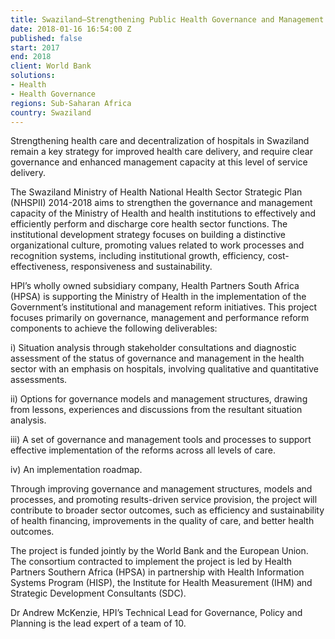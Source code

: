 ```yaml
---
title: Swaziland—Strengthening Public Health Governance and Management Systems
date: 2018-01-16 16:54:00 Z
published: false
start: 2017
end: 2018
client: World Bank
solutions:
- Health
- Health Governance
regions: Sub-Saharan Africa
country: Swaziland
---
```


Strengthening health care and decentralization of hospitals in Swaziland remain a key strategy for improved health care delivery, and require clear governance and enhanced management capacity at this level of service delivery.

The Swaziland Ministry of Health National Health Sector Strategic Plan (NHSPII) 2014-2018 aims to strengthen the governance and management capacity of the Ministry of Health and health institutions to effectively and efficiently perform and discharge core health sector functions. The institutional development strategy focuses on building a distinctive organizational culture, promoting values related to work processes and recognition systems, including institutional growth, efficiency, cost-effectiveness, responsiveness and sustainability.

HPI’s wholly owned subsidiary company, Health Partners South Africa (HPSA) is supporting the Ministry of Health in the implementation of the Government’s institutional and management reform initiatives. This project focuses primarily on governance, management and performance reform components to achieve the following deliverables:

i) Situation analysis through stakeholder consultations and diagnostic assessment of the status of governance and management in the health sector with an emphasis on hospitals, involving qualitative and quantitative assessments.

ii) Options for governance models and management structures, drawing from lessons, experiences and discussions from the resultant situation analysis.

iii) A set of governance and management tools and processes to support effective implementation of the reforms across all levels of care.

iv) An implementation roadmap.

Through improving governance and management structures, models and processes, and promoting results-driven service provision, the project will contribute to broader sector outcomes, such as efficiency and sustainability of health financing, improvements in the quality of care, and better health outcomes.

The project is funded jointly by the World Bank and the European Union. The consortium contracted to implement the project is led by Health Partners Southern Africa (HPSA) in partnership with Health Information Systems Program (HISP), the Institute for Health Measurement (IHM) and Strategic Development Consultants (SDC).

Dr Andrew McKenzie, HPI’s Technical Lead for Governance, Policy and Planning is the lead expert of a team of 10.